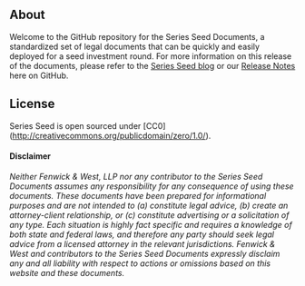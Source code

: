 ## About

Welcome to the GitHub repository for the Series Seed Documents, a standardized set of legal documents that can be quickly and easily deployed for a seed investment round.  For more information on this release of the documents, please refer to the [Series Seed blog](http://www.seriesseed.com) or our [Release Notes](https://github.com/seriesseed/equity/blob/master/RELEASENOTES.md) here on GitHub.

## License

Series Seed is open sourced under [CC0] (http://creativecommons.org/publicdomain/zero/1.0/).

#### Disclaimer

*Neither Fenwick & West, LLP nor any contributor to the Series Seed Documents assumes any responsibility for any consequence of using these documents. These documents have been prepared for informational purposes and are not intended to (a) constitute legal advice, (b) create an attorney-client relationship, or (c) constitute advertising or a solicitation of any type.  Each situation is highly fact specific and requires a knowledge of both state and federal laws, and therefore any party should seek legal advice from a licensed attorney in the relevant jurisdictions.  Fenwick & West and contributors to the Series Seed Documents expressly disclaim any and all liability with respect to actions or omissions based on this website and these documents.*
